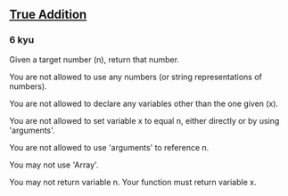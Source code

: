 <h2><a href=https://www.codewars.com/kata/58108b147d48fc36ba0000aa/train/javascript target="_blank">True Addition</a></h2><h3>6 kyu</h3><p>Given a target number (n), return that number. </p><p>You are not allowed to use any numbers (or string representations of numbers).</p><p>You are not allowed to declare any variables other than the one given (x).</p><p>You are not allowed to set variable x to equal n, either directly or by using 'arguments'.</p><p>You are not allowed to use 'arguments' to reference n.</p><p>You may not use 'Array'.</p><p>You may not return variable n. Your function must return variable x.</p>